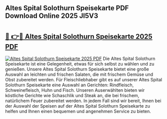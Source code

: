 ## Altes Spital Solothurn Speisekarte PDF Download Online 2025 Jl5V3

# <h2><a href="http://gce2h57.nevu.top/?p=Altes+Spital+Solothurn+Speisekarte">🔗 👉🔴 Altes Spital Solothurn Speisekarte 2025 PDF</a></h2>

[![Altes Spital Solothurn Speisekarte 2025 PDF](https://i.imgur.com/dBaPXMq.png)](http://gce2h57.nevu.top/?p=Altes+Spital+Solothurn+Speisekarte)
Die Altes Spital Solothurn Speisekarte ist eine Gelegenheit, etwas für sich selbst zu wählen und zu genießen. Unsere Altes Spital Solothurn Speisekarte bietet eine große Auswahl an leichten und frischen Salaten, die mit frischem Gemüse und Obst zubereitet werden. Für Fleischliebhaber gibt es auf unserer Altes Spital Solothurn Speisekarte eine Auswahl an Gerichten: Rindfleisch, Schweinefleisch, Huhn und Fisch. Unseren Auserwählten bieten wir köstliche Gerichte wie Schaschlik und Steak an, die bei frischem, natürlichem Feuer zubereitet werden. In jedem Fall sind wir bereit, Ihnen bei der Auswahl der Speisen auf der Altes Spital Solothurn Speisekarte zu helfen und Ihnen einen bequemen und angenehmen Service zu bieten.
